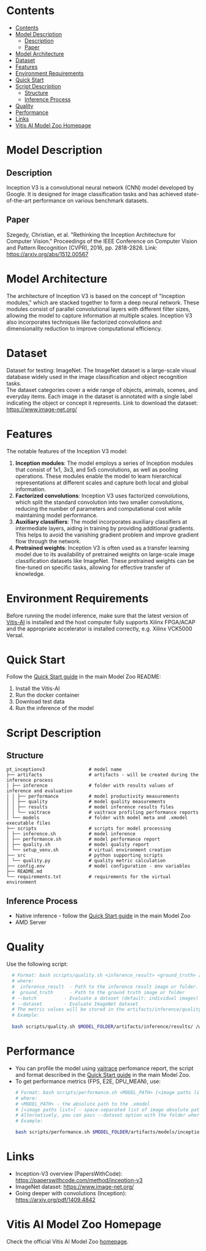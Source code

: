 ﻿# Contents

- [Contents](#contents)
- [Model Description](#model-description)
  - [Description](#description)
  - [Paper](#paper)
- [Model Architecture](#model-architecture)
- [Dataset](#dataset)
- [Features](#features)
- [Environment Requirements](#environment-requirements)
- [Quick Start](#quick-start)
- [Script Description](#script-description)
  - [Structure](#structure)
  - [Inference Process](#inference-process)
- [Quality](#quality)
- [Performance](#performance)
- [Links](#links)
- [Vitis AI Model Zoo Homepage](#vitis-ai-model-zoo-homepage)

# Model Description

## Description

Inception V3 is a convolutional neural network (CNN) model developed by Google. It is designed for image classification
tasks and has achieved state-of-the-art performance on various benchmark datasets.

## Paper

Szegedy, Christian, et al. "Rethinking the Inception Architecture for Computer Vision." Proceedings of the IEEE Conference
on Computer Vision and Pattern Recognition (CVPR), 2016, pp. 2818-2826. Link: https://arxiv.org/abs/1512.00567

# Model Architecture

The architecture of Inception V3 is based on the concept of "Inception modules," which are stacked together to form a deep neural network.
These modules consist of parallel convolutional layers with different filter sizes, allowing the model to capture information at multiple scales.
Inception V3 also incorporates techniques like factorized convolutions and dimensionality reduction to improve computational efficiency.

# Dataset

Dataset for testing: ImageNet. The ImageNet dataset is a large-scale visual database widely used in the image classification and object recognition tasks. <br>
The dataset categories cover a wide range of objects, animals, scenes, and everyday items. Each image in the dataset is annotated with a single label indicating the object or concept it represents.
Link to download the  dataset: https://www.image-net.org/

# Features

The notable features of the Inception V3 model:

1. **Inception modules**: The model employs a series of Inception modules that consist of 1x1, 3x3, and 5x5 convolutions,
   as well as pooling operations. These modules enable the model to learn hierarchical representations at different scales
   and capture both local and global information.
2. **Factorized convolutions**: Inception V3 uses factorized convolutions, which split the standard convolution
   into two smaller convolutions, reducing the number of parameters and computational cost while maintaining model performance.
3. **Auxiliary classifiers**: The model incorporates auxiliary classifiers at intermediate layers, aiding in training by providing additional gradients.
   This helps to avoid the vanishing gradient problem and improve gradient flow through the network.
4. **Pretrained weights**: Inception V3 is often used as a transfer learning model due to its availability of pretrained
   weights on large-scale image classification datasets like ImageNet. These pretrained weights can be fine-tuned on specific tasks, allowing for effective transfer of knowledge.

# Environment Requirements

Before running the model inference, make sure that the latest version of
[Vitis-AI](https://xilinx.github.io/Vitis-AI/docs/install/install.html) is installed and the host computer fully supports
Xilinx FPGA/ACAP and the appropriate accelerator is installed correctly, e.g. Xilinx VCK5000 Versal.

# Quick Start

Follow the [Quick Start guide](../../../README.md#quick-start) in the main Model Zoo README:

1. Install the Vitis-AI
2. Run the docker container
3. Download test data
4. Run the inference of the model

# Script Description

## Structure

```text
pt_inceptionv3                # model name  
├── artifacts                 # artifacts - will be created during the inference process
│ ├── inference               # folder with results values of inference and evaluation
│ │ ├── performance           # model productivity measurements
│ │ ├── quality               # model quality measurements
│ │ ├── results               # model inference results files
│ │ └── vaitrace              # vaitrace profiling performance reports
│ └── models                  # folder with model meta and .xmodel executable files
├── scripts                   # scripts for model processing 
│ ├── inference.sh            # model inference
│ ├── performance.sh          # model performance report
│ ├── quality.sh              # model quality report
│ └── setup_venv.sh           # virtual environment creation
├── src                       # python supporting scripts
│ └── quality.py              # quality metric calculation
├── config.env                # model configuration - env variables
├── README.md
└── requirements.txt          # requirements for the virtual environment
```

## Inference Process

- Native inference - follow the [Quick Start guide](../../../README.md#quick-start) in the main Model Zoo
- AMD Server

# Quality

Use the following script:

```bash
  # Format: bash scripts/quality.sh <inference_result> <ground_truth> [--batch] [--dataset]
  # where:
  #  inference_result  - Path to the inference result image or folder.
  #  ground_truth      - Path to the ground truth image or folder
  # --batch          - Evaluate a dataset (default: individual images)
  # --dataset        - Evaluate ImageNet dataset
  # The metric values will be stored in the artifacts/inference/quality/metrics.txt file
  # Example:
  
  bash scripts/quality.sh $MODEL_FOLDER/artifacts/inference/results/ /workspace/Vitis-AI-Library/samples/classification/images/ --batch
```

# Performance

- You can profile the model using [vaitrace](https://docs.xilinx.com/r/en-US/ug1414-vitis-ai/Starting-a-Simple-Trace-with-vaitrace) perfomance report,
  the script and format described in the [Quick Start guide](../../../README.md#vaitrace) in the main Model Zoo.
- To get performance metrics (FPS, E2E, DPU_MEAN), use:
  ```bash
  # Format: bash scripts/performance.sh <MODEL_PATH> [<image paths list>]
  # where:
  # <MODEL_PATH> - the absolute path to the .xmodel
  # [<image paths list>] - space-separated list of image absolute paths
  # Alternatively, you can pass --dataset option with the folder where images are stored.
  # Example:

  bash scripts/performance.sh $MODEL_FOLDER/artifacts/models/inception_v3_pruned_0_5_pt/inception_v3_pruned_0_5_pt.xmodel --dataset /workspace/Vitis-AI-Library/samples/classification/images/
  ```

# Links

- Inception-V3 overview (PapersWithCode): https://paperswithcode.com/method/inception-v3
- ImageNet dataset: https://www.image-net.org/
- Going deeper with convolutions (Inception): https://arxiv.org/pdf/1409.4842

# Vitis AI Model Zoo Homepage

Check the official Vitis AI Model Zoo [homepage](https://github.com/Xilinx/Vitis-AI/tree/master/model_zoo).
